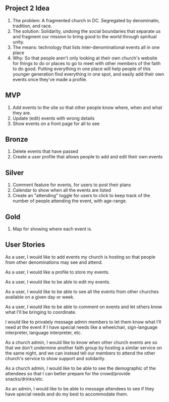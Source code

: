 ## Project 2 Idea

1. The problem: A fragmented church in DC. Segregated by denominatin, tradition, and race.
2. The solution: Solidarity, undoing the social boundaries that separate us and fragment our mission to bring good to the world through spiritual unity.
3. The means: technology that lists inter-denominational events all in one place 
4. Why: So that people aren't only looking at their own church's website for things to do or places to go to meet with other members of the faith to do good. Putting everything in one place will help people of this younger generation find everything in one spot, and easily add their own events once they've made a profile. 

## MVP

1. Add events to the site so that other people know where, when and what they are.
2. Update (edit) events with wrong details
3. Show events on a front page for all to see

## Bronze 

1. Delete events that have passed
2. Create a user profile that allows people to add and edit their own events

## Silver

1. Comment feature for events, for users to post their plans
2. Calendar to show when all the events are listed
3. Create an "attending" toggle for users to click to keep track of the number of people attending the event, with age-range.

## Gold

1. Map for showing where each event is. 

## User Stories

As a user, I would like to add events my church is hosting so that people from other denominations may see and attend.

As a user, I would like a profile to store my events.

As a user, I would like to be able to edit my events.

As a user, I would like to be able to see all the events from other churches available on a given day or week. 

As a user, I would like to be able to comment on events and let others know what I'll be bringing to coordinate.

I would like to privately message admin members to let them know what I'll need at the event if I have special needs like a wheelchair, sign-language interpreter, language interpreter, etc. 

As a church admin, I would like to know when other church events are so that we don't undermine another faith group by hosting a similar service on the same night, and we can instead tell our members to attend the other church's service to show support and solidarity. 

As a church admin, I would like to be able to see the demographic of the attendees so that I can better prepare for the crowd/provide snacks/drinks/etc.

As an admin, I would like to be able to message attendees to see if they have special needs and do my best to accommodate them. 


